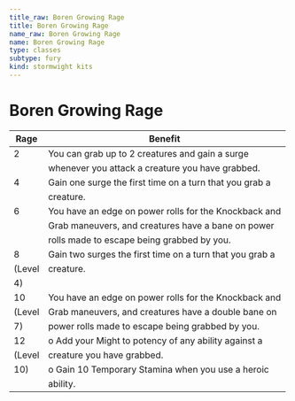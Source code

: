 ```yaml
---
title_raw: Boren Growing Rage
title: Boren Growing Rage
name_raw: Boren Growing Rage
name: Boren Growing Rage
type: classes
subtype: fury
kind: stormwight kits
---
```


# Boren Growing Rage

| Rage   | Benefit                                                  |
| ------ | -------------------------------------------------------- |
| 2      | You can grab up to 2 creatures and gain a surge          |
|        | whenever you attack a creature you have grabbed.         |
| 4      | Gain one surge the first time on a turn that you grab a  |
|        | creature.                                                |
| 6      | You have an edge on power rolls for the Knockback and    |
|        | Grab maneuvers, and creatures have a bane on power       |
|        | rolls made to escape being grabbed by you.               |
| 8      | Gain two surges the first time on a turn that you grab a |
| (Level | creature.                                                |
| 4)     |                                                          |
| 10     | You have an edge on power rolls for the Knockback and    |
| (Level | Grab maneuvers, and creatures have a double bane on      |
| 7)     | power rolls made to escape being grabbed by you.         |
| 12     | o Add your Might to potency of any ability against a     |
| (Level | creature you have grabbed.                               |
| 10)    | o Gain 10 Temporary Stamina when you use a heroic        |
|        | ability.                                                 |
